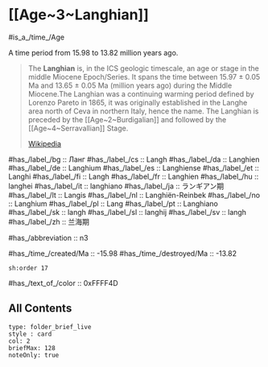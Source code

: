 # [[Age~3~Langhian]] 

#is_a_/time_/Age 

A time period from 15.98 to 13.82 million years ago. 

> The **Langhian** is, in the ICS geologic timescale, an age or stage in the middle Miocene Epoch/Series. It spans the time between 15.97 ± 0.05 Ma and 13.65 ± 0.05 Ma (million years ago) during the Middle Miocene.The Langhian was a continuing warming period  defined by Lorenzo Pareto in 1865, it was originally established in the Langhe area north of Ceva in northern Italy, hence the name. The Langhian is preceded by the [[Age~2~Burdigalian]] and followed by the [[Age~4~Serravallian]] Stage.
>
> [Wikipedia](https://en.wikipedia.org/wiki/Langhian)

#has_/label_/bg  :: Ланг
#has_/label_/cs  :: Langh
#has_/label_/da  :: Langhien
#has_/label_/de  :: Langhium
#has_/label_/es  :: Langhiense
#has_/label_/et  :: Langhi
#has_/label_/fi  :: Langh
#has_/label_/fr  :: Langhien
#has_/label_/hu  :: langhei
#has_/label_/it  :: langhiano
#has_/label_/ja  :: ランギアン期
#has_/label_/lt  :: Langis
#has_/label_/nl  :: Langhiën-Reinbek
#has_/label_/no  :: Langhium
#has_/label_/pl  :: Lang
#has_/label_/pt  :: Langhiano
#has_/label_/sk  :: langh
#has_/label_/sl  :: langhij
#has_/label_/sv  :: langh
#has_/label_/zh  :: 兰海期

#has_/abbreviation :: n3

#has_/time_/created/Ma :: -15.98
#has_/time_/destroyed/Ma :: -13.82

    sh:order 17 

#has_/text_of_/color :: 0xFFFF4D

## All Contents

```ccard
type: folder_brief_live
style : card
col: 2
briefMax: 128
noteOnly: true
```


